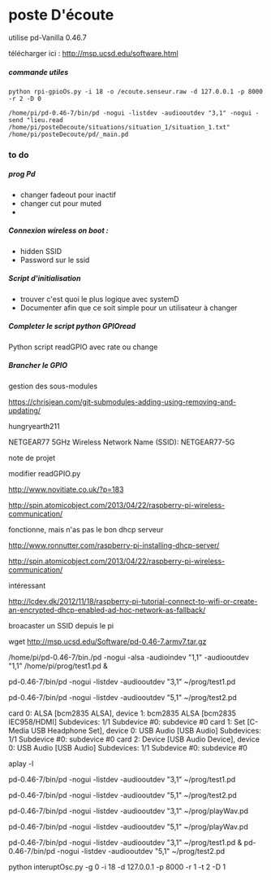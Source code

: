 # poste D'écoute

utilise pd-Vanilla 0.46.7

télécharger ici :  http://msp.ucsd.edu/software.html


##### commande utiles

```
python rpi-gpioOs.py -i 18 -o /ecoute.senseur.raw -d 127.0.0.1 -p 8000 -r 2 -D 0
```

```
/home/pi/pd-0.46-7/bin/pd -nogui -listdev -audiooutdev "3,1" -nogui -send "lieu.read /home/pi/posteDecoute/situations/situation_1/situation_1.txt" /home/pi/posteDecoute/pd/_main.pd
```





### to do

##### prog Pd
* changer fadeout pour inactif
* changer cut pour muted
*

##### Connexion wireless on boot :

* hidden SSID
* Password sur le ssid

##### Script d'initialisation

* trouver c'est quoi le plus logique avec systemD
* Documenter afin que ce soit simple pour un utilisateur à changer

##### Completer le script python GPIOread

Python script readGPIO
avec rate ou change

##### Brancher le GPIO



#####

gestion des sous-modules

https://chrisjean.com/git-submodules-adding-using-removing-and-updating/




hungryearth211

NETGEAR77
5GHz Wireless Network Name (SSID):	NETGEAR77-5G

note de projet



modifier readGPIO.py


http://www.novitiate.co.uk/?p=183


http://spin.atomicobject.com/2013/04/22/raspberry-pi-wireless-communication/


fonctionne,  mais n'as pas le bon dhcp serveur

http://www.ronnutter.com/raspberry-pi-installing-dhcp-server/



http://spin.atomicobject.com/2013/04/22/raspberry-pi-wireless-communication/



intéressant

http://lcdev.dk/2012/11/18/raspberry-pi-tutorial-connect-to-wifi-or-create-an-encrypted-dhcp-enabled-ad-hoc-network-as-fallback/





broacaster un SSID depuis le pi


wget http://msp.ucsd.edu/Software/pd-0.46-7.armv7.tar.gz



/home/pi/pd-0.46-7/bin./pd -nogui -alsa  -audioindev "1,1" -audiooutdev "1,1" /home/pi/prog/test1.pd &



pd-0.46-7/bin/pd -nogui -listdev -audiooutdev "3,1" ~/prog/test1.pd

pd-0.46-7/bin/pd -nogui -listdev -audiooutdev "5,1" ~/prog/test2.pd




card 0: ALSA [bcm2835 ALSA], device 1: bcm2835 ALSA [bcm2835 IEC958/HDMI]
  Subdevices: 1/1
  Subdevice #0: subdevice #0
card 1: Set [C-Media USB Headphone Set], device 0: USB Audio [USB Audio]
  Subdevices: 1/1
  Subdevice #0: subdevice #0
card 2: Device [USB Audio Device], device 0: USB Audio [USB Audio]
  Subdevices: 1/1
  Subdevice #0: subdevice #0



aplay -l


pd-0.46-7/bin/pd -nogui -listdev -audiooutdev "3,1" ~/prog/test1.pd

pd-0.46-7/bin/pd -nogui -listdev -audiooutdev "5,1" ~/prog/test2.pd

pd-0.46-7/bin/pd -nogui -listdev -audiooutdev "3,1" ~/prog/playWav.pd


pd-0.46-7/bin/pd -nogui -listdev -audiooutdev "5,1" ~/prog/playWav.pd




pd-0.46-7/bin/pd -nogui -listdev -audiooutdev "3,1" ~/prog/test1.pd & pd-0.46-7/bin/pd -nogui -listdev -audiooutdev "5,1" ~/prog/test2.pd




python interuptOsc.py -g 0 -i 18 -d 127.0.0.1 -p 8000 -r 1 -t 2 -D 1
